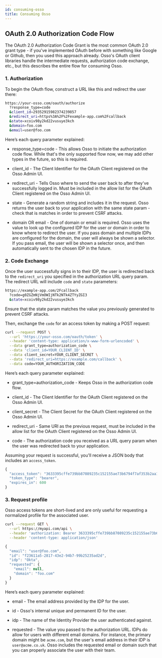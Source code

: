 ```yaml
---
id: consuming-osso
title: Consuming Osso
---
```

## OAuth 2.0 Authorization Code Flow

The OAuth 2.0 Authorization Code Grant is the most common OAuth 2.0 grant type - if you've implemented OAuth before with something like Google or Github, then you used this approach already. Osso's OAuth client libraries handle the intermediate requests, authorization code exchange, etc., but this describes the entire flow for consuming Osso.

### 1. Authorization

To begin the OAuth flow, construct a URL like this and redirect the user there:

```bash
https://your-osso.com/oauth/authorize
  ?response_type=code
  &client_id=29352915982374239857
  &redirect_uri=https%3A%2F%2Fexample-app.com%2Fcallback
  &state=xcoiv98y2kd22vusuye3kch
  &domain=foo.com
  &email=user@foo.com
```

Here’s each query parameter explained:

- response_type=code - This allows Osso to initiate the authorization code flow. While that's the only supported flow now, we may add other types in the future, so this is required.

- client_id - The Client Identifier for the OAuth Client registered on the Osso Admin UI.

- redirect_uri - Tells Osso where to send the user back to after they've successfully logged in. Must be included in the allow list for the OAuth Client registered on the Osso Admin UI.

- state - Generate a random string and includes it in the request. Osso returns the user back to your application with the same state param - check that is matches in order to prevent CSRF attacks.

- domain OR email - One of domain or email is required. Osso uses the value to look up the configured IDP for the user or domain in order to know where to redirect the user. If you pass domain and multiple IDPs are configured for the domain, the user will always be shown a selector. If you pass email, the user will be shown a selector once, and then automatically sent to the chosen IDP in the future.

### 2. Code Exchange

Once the user successfully signs in to their IDP, the user is redirected back to the `redirect_uri` you specified in the authorization URL query param. The redirect URL will include `code` and `state` parameters:

```bash
https://example-app.com/2Fcallback
  ?code=g0ZGZmNjVmOWIjNTk2NTk4ZTYyZGI3
  &state=xcoiv98y2kd22vusuye3kch
```

Ensure that the state param matches the value you previously generated to prevent CSRF attacks.

Then, exchange the `code` for an access token by making a POST request:

```bash
curl --request POST \
  --url 'https://your-osso.com/oauth/token' \
  --header 'content-type: application/x-www-form-urlencoded' \
  --data grant_type=authorization_code \
  --data 'client_id=YOUR_CLIENT_ID' \
  --data client_secret=YOUR_CLIENT_SECRET \
  --data 'redirect_uri=https://example.com/callback' \
  --data code=YOUR_AUTHORIZATION_CODE
```

Here’s each query parameter explained:

- grant_type=authorization_code - Keeps Osso in the authorization code flow.

- client_id - The Client Identifier for the OAuth Client registered on the Osso Admin UI.

- client_secret - The Client Secret for the OAuth Client registered on the Osso Admin UI.

- redirect_uri - Same URI as the previous request, must be included in the allow list for the OAuth Client registered on the Osso Admin UI.

- code - The authorization code you received as a URL query param when the user was redirected back to your application.

Assuming your request is successful, you'll receive a JSON body that includes an `access_token`.

```javascript
{
  "access_token": "3633395cffe739bb87089235c152155ae73b6794f7af353b2aa189aeeacee1ec",
  "token_type": "bearer",
  "expires_in": 600
}
```

### 3. Request profile

Osso access tokens are short-lived and are only useful for requesting a normalized profile for the associated user.

```bash
curl --request GET \
  --url https://myapi.com/api \
  --header 'authorization: Bearer 3633395cffe739bb87089235c152155ae73b6794f7af353b2aa189aeeacee1ec' \
  --header 'content-type: application/json'
```

```javascript
{
  "email": "user@foo.com",
  "id": "f23611a5-2817-43e2-94b7-99b25235ad2d",
  "idp": "Okta",
  "requested": {
    "email": null,
    "domain": "foo.com"
  }
}
```

Here’s each query parameter explained:

- email - The email address provided by the IDP for the user.

- id - Osso's internal unique and permanent ID for the user.

- idp - The name of the Identity Provider the user authenticated against.

- requested - The value you passed to the authorization URL. IDPs do allow for users with different email domains. For instance, the primary domain might be `acme.com`, but the user's email address in their IDP is `user@acme.co.uk`. Osso includes the requested email or domain such that you can properly associate the user with their team.